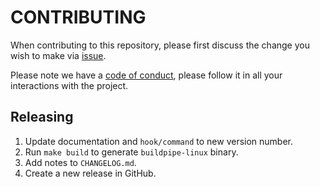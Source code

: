 # CONTRIBUTING

When contributing to this repository, please first discuss the change you wish to
make via [issue](https://github.com/jwplayer/buildpipe-buildkite-plugin/issues).

Please note we have a [code of conduct](https://github.com/jwplayer/buildpipe-buildkite-plugin/blob/master/CODE_OF_CONDUCT.md),
please follow it in all your interactions with the project.

## Releasing

1. Update documentation and `hook/command` to new version number.
1. Run `make build` to generate `buildpipe-linux` binary.
1. Add notes to `CHANGELOG.md`.
1. Create a new release in GitHub.
